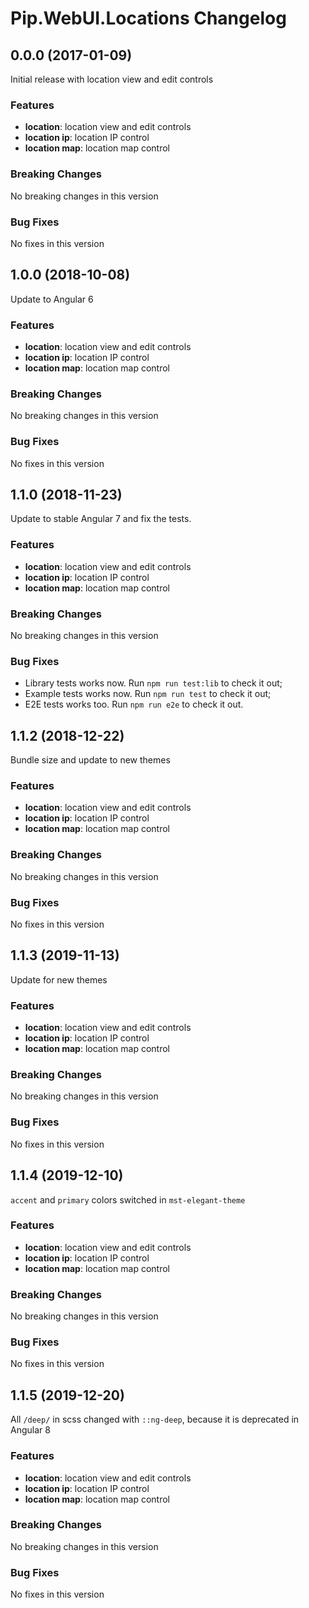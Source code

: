 # Pip.WebUI.Locations Changelog

## <a name="0.0.0"></a> 0.0.0 (2017-01-09)

Initial release with location view and edit controls

### Features
* **location**: location view and edit controls
* **location ip**: location IP control
* **location map**: location map control

### Breaking Changes
No breaking changes in this version

### Bug Fixes
No fixes in this version

## <a name="1.0.0"></a> 1.0.0 (2018-10-08)

Update to Angular 6

### Features
* **location**: location view and edit controls
* **location ip**: location IP control
* **location map**: location map control

### Breaking Changes
No breaking changes in this version

### Bug Fixes
No fixes in this version

## <a name="1.1.0"></a> 1.1.0 (2018-11-23)

Update to stable Angular 7 and fix the tests.

### Features
* **location**: location view and edit controls
* **location ip**: location IP control
* **location map**: location map control

### Breaking Changes
No breaking changes in this version

### Bug Fixes
* Library tests works now. Run `npm run test:lib` to check it out;
* Example tests works now. Run `npm run test` to check it out;
* E2E tests works too. Run `npm run e2e` to check it out.

## <a name="1.1.2"></a> 1.1.2 (2018-12-22)

Bundle size and update to new themes

### Features
* **location**: location view and edit controls
* **location ip**: location IP control
* **location map**: location map control

### Breaking Changes
No breaking changes in this version

### Bug Fixes
No fixes in this version

## <a name="1.1.3"></a> 1.1.3 (2019-11-13)

Update for new themes

### Features
* **location**: location view and edit controls
* **location ip**: location IP control
* **location map**: location map control

### Breaking Changes
No breaking changes in this version

### Bug Fixes
No fixes in this version

## <a name="1.1.4"></a> 1.1.4 (2019-12-10)

`accent` and `primary` colors switched in `mst-elegant-theme`

### Features
* **location**: location view and edit controls
* **location ip**: location IP control
* **location map**: location map control

### Breaking Changes
No breaking changes in this version

### Bug Fixes
No fixes in this version

## <a name="1.1.5"></a> 1.1.5 (2019-12-20)

All `/deep/` in scss changed with `::ng-deep`, because it is deprecated in Angular 8

### Features
* **location**: location view and edit controls
* **location ip**: location IP control
* **location map**: location map control

### Breaking Changes
No breaking changes in this version

### Bug Fixes
No fixes in this version